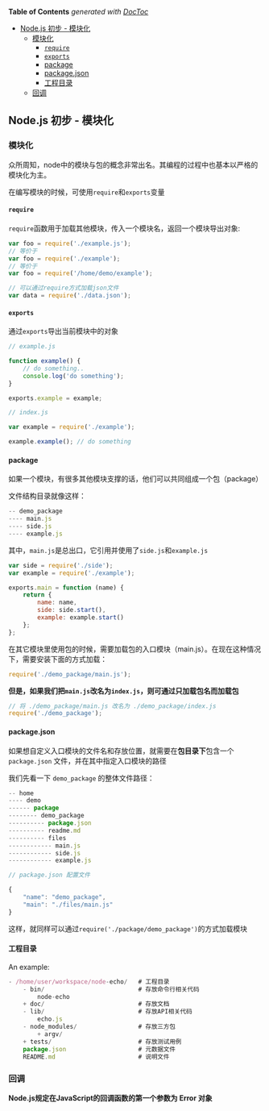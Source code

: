 <!-- START doctoc generated TOC please keep comment here to allow auto update -->
<!-- DON'T EDIT THIS SECTION, INSTEAD RE-RUN doctoc TO UPDATE -->
**Table of Contents**  *generated with [DocToc](https://github.com/thlorenz/doctoc)*

- [Node.js 初步 - 模块化](#nodejs-%E5%88%9D%E6%AD%A5---%E6%A8%A1%E5%9D%97%E5%8C%96)
  - [模块化](#%E6%A8%A1%E5%9D%97%E5%8C%96)
    - [`require`](#require)
    - [`exports`](#exports)
    - [package](#package)
    - [package.json](#packagejson)
    - [工程目录](#%E5%B7%A5%E7%A8%8B%E7%9B%AE%E5%BD%95)
  - [回调](#%E5%9B%9E%E8%B0%83)

<!-- END doctoc generated TOC please keep comment here to allow auto update -->

## Node.js 初步 - 模块化

### 模块化

众所周知，node中的模块与包的概念非常出名。其编程的过程中也基本以严格的模块化为主。

在编写模块的时候，可使用`require`和`exports`变量

#### `require`

`require`函数用于加载其他模块，传入一个模块名，返回一个模块导出对象:

```javascript
var foo = require('./example.js');
// 等价于
var foo = require('./example');
// 等价于
var foo = require('/home/demo/example');

// 可以通过require方式加载json文件
var data = require('./data.json');
```

#### `exports`

通过`exports`导出当前模块中的对象

```javascript
// example.js

function example() {
	// do something..
	console.log('do something');
}

exports.example = example;
```

```javascript
// index.js

var example = require('./example');

example.example(); // do something
```

#### package

如果一个模块，有很多其他模块支撑的话，他们可以共同组成一个包（package）

文件结构目录就像这样：

```javascript
-- demo_package
---- main.js
---- side.js
---- example.js
```
其中，`main.js`是总出口，它引用并使用了`side.js`和`example.js`

```javascript
var side = require('./side');
var example = require('./example');

exports.main = function (name) {
    return {
        name: name,
        side: side.start(),
        example: example.start()
    };
};
```
在其它模块里使用包的时候，需要加载包的入口模块（main.js）。在现在这种情况下，需要安装下面的方式加载：

```javascript
require('./demo_package/main.js');
```
**但是，如果我们把`main.js`改名为`index.js`，则可通过只加载包名而加载包**

```javascript
// 将 ./demo_package/main.js 改名为 ./demo_package/index.js
require('./demo_package');
```

#### package.json

如果想自定义入口模块的文件名和存放位置，就需要在**包目录下**包含一个 `package.json` 文件，并在其中指定入口模块的路径

我们先看一下 `demo_package` 的整体文件路径：

```javascript
-- home
---- demo
------ package
-------- demo_package
---------- package.json
---------- readme.md
---------- files
------------ main.js
------------ side.js
------------ example.js
```

```javascript
// package.json 配置文件

{
	"name": "demo_package",
	"main": "./files/main.js"
}
```

这样，就同样可以通过`require('./package/demo_package')`的方式加载模块

#### 工程目录

An example:

```javascript
- /home/user/workspace/node-echo/   # 工程目录
    - bin/                          # 存放命令行相关代码
        node-echo
    + doc/                          # 存放文档
    - lib/                          # 存放API相关代码
        echo.js
    - node_modules/                 # 存放三方包
        + argv/
    + tests/                        # 存放测试用例
    package.json                    # 元数据文件
    README.md                       # 说明文件
```

### 回调

**Node.js规定在JavaScript的回调函数的第一个参数为 Error 对象**
